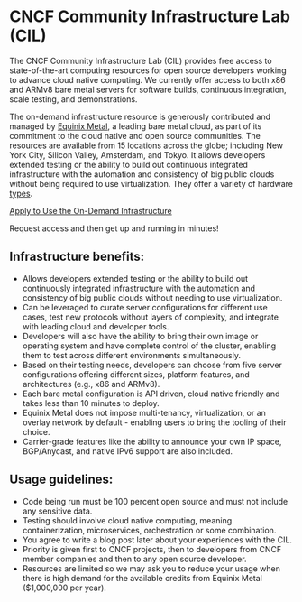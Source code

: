 # CNCF Community Infrastructure Lab (CIL)

The CNCF Community Infrastructure Lab (CIL) provides free access to state-of-the-art computing resources for open source developers working to advance cloud native computing. We currently offer access to both x86 and ARMv8 bare metal servers for software builds, continuous integration, scale testing, and demonstrations. 

The on-demand infrastructure resource is generously contributed and managed by [Equinix Metal](https://metal.equinix.com/), a leading bare metal cloud, as part of its commitment to the cloud native and open source communities. The resources are available from 15 locations across the globe; including New York City, Silicon Valley, Amsterdam, and Tokyo. It allows developers extended testing or the ability to build out continuous integrated infrastructure with the automation and consistency of big public clouds without being required to use virtualization. They offer a variety of hardware [types](https://metal.equinix.com/product/servers/).

[Apply to Use the On-Demand Infrastructure](https://github.com/cncf/cluster/issues/new?assignees=caniszczyk%2C+jeefy&labels=cluster+request&projects=&template=cncf-community-lab-cluster-request.md&title=)

Request access and then get up and running in minutes!

## Infrastructure benefits:
* Allows developers extended testing or the ability to build out continuously integrated infrastructure with the automation and consistency of big public clouds without needing to use virtualization. 
* Can be leveraged to curate server configurations for different use cases, test new protocols without layers of complexity, and integrate with leading cloud and developer tools. 
* Developers will also have the ability to bring their own image or operating system and have complete control of the cluster, enabling them to test across different environments simultaneously.
* Based on their testing needs, developers can choose from five server configurations offering different sizes, platform features, and architectures (e.g., x86 and ARMv8). 
* Each bare metal configuration is API driven, cloud native friendly and takes less than 10 minutes to deploy. 
* Equinix Metal does not impose multi-tenancy, virtualization, or an overlay network by default - enabling users to bring the tooling of their choice. 
* Carrier-grade features like the ability to announce your own IP space, BGP/Anycast, and native IPv6 support are also included.

## Usage guidelines:
* Code being run must be 100 percent open source and must not include any sensitive data.
* Testing should involve cloud native computing, meaning containerization, microservices, orchestration or some combination.
* You agree to write a blog post later about your experiences with the CIL.
* Priority is given first to CNCF projects, then to developers from CNCF member companies and then to any open source developer.
* Resources are limited so we may ask you to reduce your usage when there is high demand for the available credits from Equinix Metal ($1,000,000 per year).

